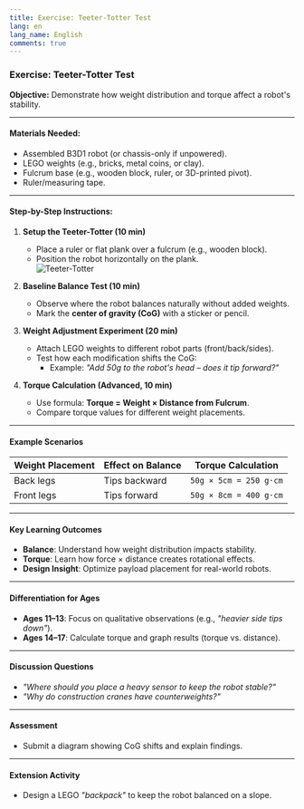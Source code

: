 ```yaml
---
title: Exercise: Teeter-Totter Test
lang: en
lang_name: English
comments: true
---
```


### **Exercise: Teeter-Totter Test**  
**Objective:** Demonstrate how weight distribution and torque affect a robot's stability.  

---

#### **Materials Needed:**  
- Assembled B3D1 robot (or chassis-only if unpowered).  
- LEGO weights (e.g., bricks, metal coins, or clay).  
- Fulcrum base (e.g., wooden block, ruler, or 3D-printed pivot).  
- Ruler/measuring tape.  

---

#### **Step-by-Step Instructions:**  
1. **Setup the Teeter-Totter (10 min)**  
   - Place a ruler or flat plank over a fulcrum (e.g., wooden block).  
   - Position the robot horizontally on the plank.  
   ![Teeter-Totter](https://via.placeholder.com/300x100?text=Fulcrum+Setup)  

2. **Baseline Balance Test (10 min)**  
   - Observe where the robot balances naturally without added weights.  
   - Mark the **center of gravity (CoG)** with a sticker or pencil.  

3. **Weight Adjustment Experiment (20 min)**  
   - Attach LEGO weights to different robot parts (front/back/sides).  
   - Test how each modification shifts the CoG:  
     - Example: *"Add 50g to the robot's head – does it tip forward?"*  

4. **Torque Calculation (Advanced, 10 min)**  
   - Use formula: **Torque = Weight × Distance from Fulcrum**.  
   - Compare torque values for different weight placements.  

---

#### **Example Scenarios**  
| **Weight Placement** | **Effect on Balance** | **Torque Calculation**     |  
|-----------------------|-----------------------|----------------------------|  
| Back legs             | Tips backward         | `50g × 5cm = 250 g·cm`     |  
| Front legs            | Tips forward          | `50g × 8cm = 400 g·cm`     |  

---

#### **Key Learning Outcomes**  
- **Balance**: Understand how weight distribution impacts stability.  
- **Torque**: Learn how force × distance creates rotational effects.  
- **Design Insight**: Optimize payload placement for real-world robots.  

---

#### **Differentiation for Ages**  
- **Ages 11–13**: Focus on qualitative observations (e.g., *"heavier side tips down"*).  
- **Ages 14–17**: Calculate torque and graph results (torque vs. distance).  

---

#### **Discussion Questions**  
- *"Where should you place a heavy sensor to keep the robot stable?"*  
- *"Why do construction cranes have counterweights?"*  

---

#### **Assessment**  
- Submit a diagram showing CoG shifts and explain findings.  

---

#### **Extension Activity**  
- Design a LEGO *"backpack"* to keep the robot balanced on a slope.